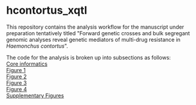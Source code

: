 # hcontortus_xqtl

This repository contains the analysis workflow for the manuscript under preparation
tentatively titled "Forward genetic crosses and bulk segregant genomic analyses reveal genetic mediators of multi-drug resistance in *Haemonchus contortus*".

The code for the analysis is broken up into subsections as follows:  
[Core informatics](https://github.com/stephenrdoyle/hcontortus_xqtl/blob/master/hcontortus_xqtl.workbook.md)  
[Figure 1](https://github.com/stephenrdoyle/hcontortus_xqtl/blob/master/hcontortus_xqtl.workbook.figure1.md)  
[Figure 2](https://github.com/stephenrdoyle/hcontortus_xqtl/blob/master/hcontortus_xqtl.workbook.figure2.md)  
[Figure 3](https://github.com/stephenrdoyle/hcontortus_xqtl/blob/master/hcontortus_xqtl.workbook.figure3.md)  
[Figure 4](https://github.com/stephenrdoyle/hcontortus_xqtl/blob/master/hcontortus_xqtl.workbook.figure4.md)  
[Supplementary Figures](https://github.com/stephenrdoyle/hcontortus_xqtl/blob/master/hcontortus_xqtl.workbook.supplementary_figures.md)
